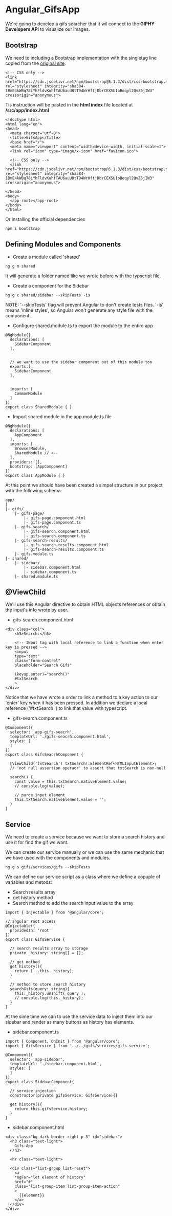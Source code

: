 # Angular_GifsApp

We're going to develop a gifs searcher that it wil connect to the **GIPHY Developers API** to visualize our images.

## Bootstrap
We need to including a Bootstrap implementation with the singletag line copied from the [original site](https://getbootstrap.com/):
```
<!-- CSS only -->
<link href="https://cdn.jsdelivr.net/npm/bootstrap@5.1.3/dist/css/bootstrap.min.css" rel="stylesheet" integrity="sha384-1BmE4kWBq78iYhFldvKuhfTAU6auU8tT94WrHftjDbrCEXSU1oBoqyl2QvZ6jIW3" crossorigin="anonymous">

```

Tis instruction will be pasted in the **html index** file located at **/src/app/index.html**
```
<!doctype html>
<html lang="en">
<head>
  <meta charset="utf-8">
  <title>GifsApp</title>
  <base href="/">
  <meta name="viewport" content="width=device-width, initial-scale=1">
  <link rel="icon" type="image/x-icon" href="favicon.ico">
  
  <!-- CSS only -->
  <link href="https://cdn.jsdelivr.net/npm/bootstrap@5.1.3/dist/css/bootstrap.min.css" rel="stylesheet" integrity="sha384-1BmE4kWBq78iYhFldvKuhfTAU6auU8tT94WrHftjDbrCEXSU1oBoqyl2QvZ6jIW3" crossorigin="anonymous">

</head>
<body>
  <app-root></app-root>
</body>
</html>

```
Or installing the official dependencies
```
npm i bootstrap
```

## Defining Modules and Components

- Create a module called 'shared'

```
ng g m shared
```
It will generate a folder named like we wrote before with the typscript file.

- Create a component for the Sidebar
```
ng g c shared/sidebar --skipTests -is
```
NOTE: '--skipTests' flag will prevent Angular to don't create tests files. '-is' means 'inline styles', so Angular won't generate any style file with the component.

- Configure shared.module.ts to export the module to the entire app
```
@NgModule({
  declarations: [
    SidebarComponent
  ],


  // we want to use the sidebar component out of this module too
  exports:[
    SidebarComponent
  ],


  imports: [
    CommonModule
  ]
})
export class SharedModule { }
```
- Import shared module in the app.module.ts file
```
@NgModule({
  declarations: [
    AppComponent
  ],
  imports: [
    BrowserModule,
    SharedModule // <--
  ],
  providers: [],
  bootstrap: [AppComponent]
})
export class AppModule { }

```
At this point we should have been created a simpel structure in our project with the following schema:
```
app/
|
|- gifs/
    |- gifs-page/
        |- gifs-page.component.html
        |- gifs-page.component.ts
    |- gifs-search/
        |- gifs-search.component.html
        |- gifs-search.component.ts
    |- gifs-search-results/
        |- gifs-search-results.component.html
        |- gifs-search-results.component.ts
    |- gifs.module.ts
|- shared/
    |- sidebar/
        |- sidebar.component.html
        |- sidebar.component.ts
    |- shared.module.ts
```
## @ViewChild

We'll use this Angular directive to obtain HTML objects references or obtain the input's info wrote by user.

- gifs-search.component.html
```
<div class="col">
    <h5>Search:</h5>

    <!-- INput tag with local reference to link a function when enter key is pressed -->
    <input 
    type="text" 
    class="form-control" 
    placeholder="Search Gifs"

    (keyup.enter)="search()"
    #txtSearch 
    >
</div>
```
Notice that we have wrote a order to link a method to a key action to our 'enter' key when it has been pressed. In addition we declare a local reference ('#txtSearch ') to link that value with typescript.

- gifs-search.component.ts
```
@Component({
  selector: 'app-gifs-seacrh',
  templateUrl: './gifs-seacrh.component.html',
  styles: [
  ]
})
export class GifsSeacrhComponent {

  @ViewChild('txtSearch') txtSearch!:ElementRef<HTMLInputElement>; 
  // 'not null assertion operaor' to assert that txtSearch is non-null

  search() {
    const value = this.txtSearch.nativeElement.value;
    // console.log(value);

    // purge input element
    this.txtSearch.nativeElement.value = '';
  }
}
```

## Service
We need to create a service because we want to store a search history and use it for find the gif we want.

We can create our service manually or we can use the same mechanic that we have used with the components and modules.

```
ng g s gifs/services/gifs --skipTests
```
We can define our service script as a class where we define a copuple of variables and metods:
  - Search results array
  - get history method
  - Search method to add the search input value to the array
  ```
  import { Injectable } from '@angular/core';

  // angular root access
  @Injectable({
    providedIn: 'root'
  })
  export class GifsService {

    // search results array to storage
    private _history: string[] = [];

    // get method
    get history(){
      return [...this._history];
    }

    // method to store search history
    searchGifs(query: string){
      this._history.unshift( query );
      // console.log(this._history);
    }
  }

  ```
At the sime time we can to use the service data to inject them into our sidebar and render as many buttons as history has elements.

  - sidebar.component.ts
  ```
  import { Component, OnInit } from '@angular/core';
  import { GifsService } from '../../gifs/services/gifs.service';

  @Component({
    selector: 'app-sidebar',
    templateUrl: './sidebar.component.html',
    styles: [
    ]
  })
  export class SidebarComponent{

    // service injection
    constructor(private gifsService: GifsService){}

    get history(){
      return this.gifsService.history;
    }
  }

  ```

  - sidebar.component.html
  ```
  <div class="bg-dark border-right p-3" id="sidebar">
    <h3 class="text-light">
      Gifs-App
    </h3>

    <hr class="text-light">

    <div class="list-group list-reset">
      <a 
      *ngFor="let element of history"
      href="#"
      class="list-group-item list-group-item-action"
      >
        {{element}}
      </a>
    </div>
  </div>
  ```